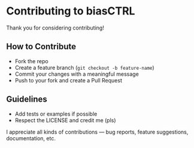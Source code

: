 # Contributing to biasCTRL

Thank you for considering contributing!

## How to Contribute

- Fork the repo
- Create a feature branch (`git checkout -b feature-name`)
- Commit your changes with a meaningful message
- Push to your fork and create a Pull Request

## Guidelines

- Add tests or examples if possible
- Respect the LICENSE and credit me (pls)

I appreciate all kinds of contributions — bug reports, feature suggestions, documentation, etc.
